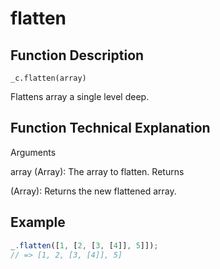 # flatten

## Function Description

```
_c.flatten(array)
```

Flattens array a single level deep.

## Function Technical Explanation

Arguments

array (Array): The array to flatten.
Returns

(Array): Returns the new flattened array.

## Example

```javascript  
_.flatten([1, [2, [3, [4]], 5]]);
// => [1, 2, [3, [4]], 5]
```
